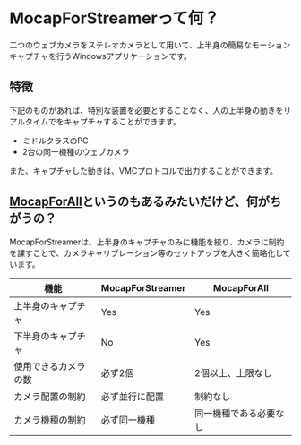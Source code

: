 # MocapForStreamerって何？

二つのウェブカメラをステレオカメラとして用いて、上半身の簡易なモーションキャプチャを行うWindowsアプリケーションです。

## 特徴

下記のものがあれば、特別な装置を必要とすることなく、人の上半身の動きをリアルタイムでをキャプチャすることができます。

- ミドルクラスのPC
- 2台の同一機種のウェブカメラ

また、キャプチャした動きは、VMCプロトコルで出力することができます。

## [MocapForAll](https://akiya-research-institute.github.io/MocapForAll-Manual/)というのもあるみたいだけど、何がちがうの？

MocapForStreamerは、上半身のキャプチャのみに機能を絞り、カメラに制約を課すことで、カメラキャリブレーション等のセットアップを大きく簡略化しています。

| 機能 | MocapForStreamer | MocapForAll |
| ------- | ---------------- | ----------- |
| 上半身のキャプチャ |Yes|Yes|
| 下半身のキャプチャ |No|Yes|
| 使用できるカメラの数|必ず2個|2個以上、上限なし|
| カメラ配置の制約|必ず並行に配置|制約なし|
| カメラ機種の制約|必ず同一機種|同一機種である必要なし|
